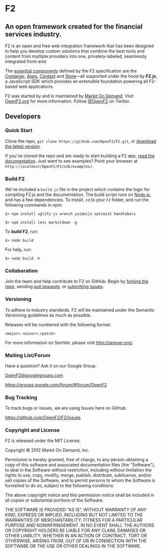 # F2

## An open framework created for the financial services industry.

F2 is an open and free web integration framework that has been designed to help you develop custom solutions that combine the best tools and content from multiple providers into one, privately-labeled, seamlessly integrated front-end.

The [essential components](http://docs.openf2.org/components-of-the-framework.html) defined by the F2 specification are the [Container](http://docs.openf2.org/developing-f2-containers.html), [Apps](http://docs.openf2.org/developing-f2-apps.html), [Context](http://docs.openf2.org/developing-f2-apps.html#context) and [Store](#)&mdash;all supported under the hood by **F2.js**, a JavaScript SDK which provides an extensible foundation powering all F2-based web applications.

F2 was started by and is maintained by [Markit On Demand](http://www.markitondemand.com). Visit [OpenF2.org](http://www.openf2.org) for more information. Follow [@OpenF2](http://twitter.com/OpenF2) on Twitter.

## Developers

### Quick Start

Clone the repo, `git clone https://github.com/OpenF2/F2.git`, or [download the latest version](https://github.com/OpenF2/F2/zipball/master). 

If you've cloned the repo and are ready to start building a F2 app, [read the documentation](http://docs.openf2.org/developing-f2-apps.html#developing-your-f2-app). Just want to see examples? Point your browser at `http://localhost/OpenF2/F2/sdk/examples/`.

### Build F2

We've included a `build.js` file in the project which contains the logic for compiling F2.js and the documentation. The build script runs on [Node.js](http://nodejs.org/), and has a few dependencies. To install, `cd` to your `F2` folder, and run the following commands in npm:

`$> npm install uglify-js wrench yuidocjs optimist handlebars`

`$> npm install less markitdown -g`

To **build F2**, run:

`$> node build`

For help, run:

`$> node build -h`

### Collaboration 

Join the team and help contribute to F2 on GitHub. Begin by [forking the repo](https://github.com/OpenF2/F2/fork_select), sending [pull requests](https://help.github.com/articles/using-pull-requests), or [submitting issues](https://github.com/OpenF2/F2/issues).

### Versioning

To adhere to industry standards, F2 will be maintained under the Semantic Versioning guidelines as much as possible.

Releases will be numbered with the following format:

`<major>.<minor>.<patch>`

For more information on SemVer, please visit <http://semver.org/>.

### Mailing List/Forum

Have a question? Ask it on our Google Group.

<OpenF2@googlegroups.com>

<https://groups.google.com/forum/#!forum/OpenF2>

### Bug Tracking

To track bugs or issues, we are using Issues here on GitHub.

<https://github.com/OpenF2/F2/issues>

### Copyright and License

F2 is released under the MIT License.

Copyright &copy; 2012 Markit On Demand, Inc.

Permission is hereby granted, free of charge, to any person obtaining a copy of this software and associated documentation files (the "Software"), to deal in the Software without restriction, including without limitation the rights to use, copy, modify, merge, publish, distribute, sublicense, and/or sell copies of the Software, and to permit persons to whom the Software is furnished to do so, subject to the following conditions:

The above copyright notice and this permission notice shall be included in all copies or substantial portions of the Software.

THE SOFTWARE IS PROVIDED "AS IS", WITHOUT WARRANTY OF ANY KIND, EXPRESS OR IMPLIED, INCLUDING BUT NOT LIMITED TO THE WARRANTIES OF MERCHANTABILITY, FITNESS FOR A PARTICULAR PURPOSE AND NONINFRINGEMENT. IN NO EVENT SHALL THE AUTHORS OR COPYRIGHT HOLDERS BE LIABLE FOR ANY CLAIM, DAMAGES OR OTHER LIABILITY, WHETHER IN AN ACTION OF CONTRACT, TORT OR OTHERWISE, ARISING FROM, OUT OF OR IN CONNECTION WITH THE SOFTWARE OR THE USE OR OTHER DEALINGS IN THE SOFTWARE.